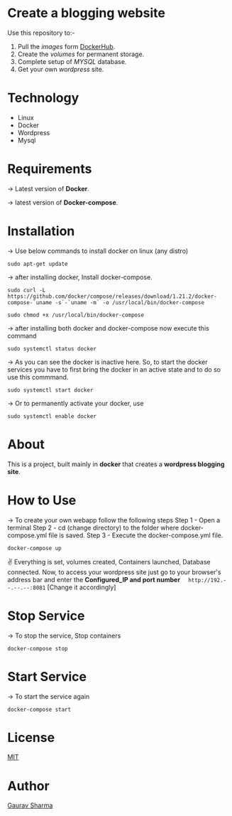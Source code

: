 # Create a blogging website
Use this repository to:-
1. Pull the _images_ form [DockerHub](https://hub.docker.com/). 
2. Create the _volumes_ for permanent storage.
3. Complete setup of _MYSQL_ database.
4. Get your own _wordpress_ site.

# Technology
* Linux
* Docker
* Wordpress
* Mysql

# Requirements 
-> Latest version of **Docker**.

-> latest version of **Docker-compose**.

# Installation
-> Use below commands to install docker on linux (any distro)
```
sudo apt-get update
```
-> after installing docker, Install docker-compose.
``` 
sudo curl -L https://github.com/docker/compose/releases/download/1.21.2/docker-compose-`uname -s`-`uname -m` -o /usr/local/bin/docker-compose

sudo chmod +x /usr/local/bin/docker-compose
 ```

-> after installing both docker and docker-compose now execute this command
```
sudo systemctl status docker
```
-> As you can see the docker is inactive here. So, to start the docker services you have to first bring the docker in an active state and to do so use this commmand.
```
sudo systemctl start docker
```
-> Or to permanently activate your docker, use 
```
sudo systemctl enable docker
```

# About
This is a project, built mainly in **docker** that creates a **wordpress blogging site**.

# How to Use
-> To create your own webapp follow the following steps
Step 1 - Open a terminal
Step 2 - cd (change directory) to the folder where docker-compose.yml file is saved.
Step 3 - Execute the docker-compose.yml file.
```
docker-compose up 
```

:v: Everything is set, volumes created, Containers launched, Database connected.
Now, to access your wordpress site just go to your browser's address bar and enter the **Configured_IP and port number** `   http://192.--.--.--:8081 ` [Change it accordingly]

# Stop Service
-> To stop the service, Stop containers
```
docker-compose stop
```

# Start Service
-> To start the service again
```
docker-compose start
```

# License
[MIT](https://github.com/Gaurav-ms/Webapp/blob/master/LICENSE)

# Author 
[Gaurav Sharma](https://github.com/Gaurav-ms)
